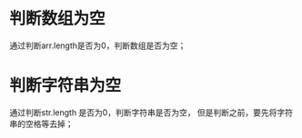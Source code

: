 # 判断数组为空
通过判断arr.length是否为0，判断数组是否为空；

# 判断字符串为空
通过判断str.length 是否为0，判断字符串是否为空，
但是判断之前，要先将字符串的空格等去掉；